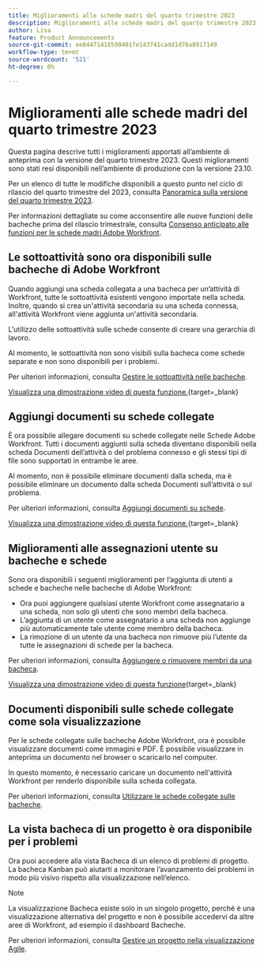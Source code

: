 ```yaml
---
title: Miglioramenti alle schede madri del quarto trimestre 2023
description: Miglioramenti alle schede madri del quarto trimestre 2023
author: Lisa
feature: Product Announcements
source-git-commit: ee84471418590401fe143741cadd1d76a8917149
workflow-type: tm+mt
source-wordcount: '521'
ht-degree: 0%

---
```


# Miglioramenti alle schede madri del quarto trimestre 2023

Questa pagina descrive tutti i miglioramenti apportati all’ambiente di anteprima con la versione del quarto trimestre 2023. Questi miglioramenti sono stati resi disponibili nell’ambiente di produzione con la versione 23.10.

Per un elenco di tutte le modifiche disponibili a questo punto nel ciclo di rilascio del quarto trimestre del 2023, consulta [Panoramica sulla versione del quarto trimestre 2023](/help/quicksilver/product-announcements/product-releases/23-q4-release-activity/23-q4-release-overview.md).

Per informazioni dettagliate su come acconsentire alle nuove funzioni delle bacheche prima del rilascio trimestrale, consulta [Consenso anticipato alle funzioni per le schede madri Adobe Workfront](/help/quicksilver/agile/get-started-with-boards/boards-early-feature-opt-in.md).

## Le sottoattività sono ora disponibili sulle bacheche di Adobe Workfront

Quando aggiungi una scheda collegata a una bacheca per un’attività di Workfront, tutte le sottoattività esistenti vengono importate nella scheda. Inoltre, quando si crea un&#39;attività secondaria su una scheda connessa, all&#39;attività Workfront viene aggiunta un&#39;attività secondaria.

L&#39;utilizzo delle sottoattività sulle schede consente di creare una gerarchia di lavoro.

Al momento, le sottoattività non sono visibili sulla bacheca come schede separate e non sono disponibili per i problemi.

Per ulteriori informazioni, consulta [Gestire le sottoattività nelle bacheche](/help/quicksilver/agile/get-started-with-boards/manage-subtasks-on-boards.md).

[Visualizza una dimostrazione video di questa funzione.](https://video.tv.adobe.com/v/3424860/){target=_blank}

## Aggiungi documenti su schede collegate

È ora possibile allegare documenti su schede collegate nelle Schede Adobe Workfront. Tutti i documenti aggiunti sulla scheda diventano disponibili nella scheda Documenti dell’attività o del problema connesso e gli stessi tipi di file sono supportati in entrambe le aree.

Al momento, non è possibile eliminare documenti dalla scheda, ma è possibile eliminare un documento dalla scheda Documenti sull’attività o sul problema.

Per ulteriori informazioni, consulta [Aggiungi documenti su schede](/help/quicksilver/agile/get-started-with-boards/add-documents-on-cards.md).

[Visualizza una dimostrazione video di questa funzione.](https://video.tv.adobe.com/v/3423070/){target=_blank}

## Miglioramenti alle assegnazioni utente su bacheche e schede

Sono ora disponibili i seguenti miglioramenti per l’aggiunta di utenti a schede e bacheche nelle bacheche di Adobe Workfront:

* Ora puoi aggiungere qualsiasi utente Workfront come assegnatario a una scheda, non solo gli utenti che sono membri della bacheca.
* L’aggiunta di un utente come assegnatario a una scheda non aggiunge più automaticamente tale utente come membro della bacheca.
* La rimozione di un utente da una bacheca non rimuove più l’utente da tutte le assegnazioni di schede per la bacheca.

Per ulteriori informazioni, consulta [Aggiungere o rimuovere membri da una bacheca](/help/quicksilver/agile/get-started-with-boards/add-members-to-board.md).

[Visualizza una dimostrazione video di questa funzione](https://video.tv.adobe.com/v/3423222/){target=_blank}

## Documenti disponibili sulle schede collegate come sola visualizzazione

Per le schede collegate sulle bacheche Adobe Workfront, ora è possibile visualizzare documenti come immagini e PDF. È possibile visualizzare in anteprima un documento nel browser o scaricarlo nel computer.

In questo momento, è necessario caricare un documento nell&#39;attività Workfront per renderlo disponibile sulla scheda collegata.

Per ulteriori informazioni, consulta [Utilizzare le schede collegate sulle bacheche](/help/quicksilver/agile/get-started-with-boards/connected-cards.md).

## La vista bacheca di un progetto è ora disponibile per i problemi

Ora puoi accedere alla vista Bacheca di un elenco di problemi di progetto. La bacheca Kanban può aiutarti a monitorare l’avanzamento dei problemi in modo più visivo rispetto alla visualizzazione nell’elenco.

>[!NOTE]
>
>La visualizzazione Bacheca esiste solo in un singolo progetto, perché è una visualizzazione alternativa del progetto e non è possibile accedervi da altre aree di Workfront, ad esempio il dashboard Bacheche.

Per ulteriori informazioni, consulta [Gestire un progetto nella visualizzazione Agile](/help/quicksilver/manage-work/projects/manage-projects/manage-projects-in-agile-view.md).
